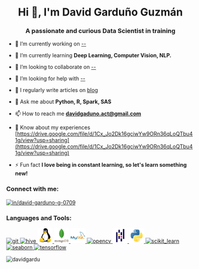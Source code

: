 <h1 align="center">Hi 👋, I'm David Garduño Guzmán</h1>
<h3 align="center">A passionate and curious Data Scientist in training</h3>

- 🔭 I’m currently working on [--](link)

- 🌱 I’m currently learning **Deep Learning, Computer Vision, NLP.**

- 👯 I’m looking to collaborate on [--](link)

- 🤝 I’m looking for help with [--](link)

- 📝 I regularly write articles on [blog](blog)

- 💬 Ask me about **Python, R, Spark, SAS**

- 📫 How to reach me **davidgaduno.act@gmail.com**

- 📄 Know about my experiences [https://drive.google.com/file/d/1Cx_Jo2Dk16gciwYw9ORn36qLoQTbu41g/view?usp=sharing](https://drive.google.com/file/d/1Cx_Jo2Dk16gciwYw9ORn36qLoQTbu41g/view?usp=sharing)

- ⚡ Fun fact **I love being in constant learning, so let's learn something new!**

<h3 align="left">Connect with me:</h3>
<p align="left">
<a href="https://linkedin.com/in/in/david-garduno-g-0709" target="blank"><img align="center" src="https://raw.githubusercontent.com/rahuldkjain/github-profile-readme-generator/master/src/images/icons/Social/linked-in-alt.svg" alt="in/david-garduno-g-0709" height="30" width="40" /></a>
</p>

<h3 align="left">Languages and Tools:</h3>
<p align="left"> <a href="https://git-scm.com/" target="_blank" rel="noreferrer"> <img src="https://www.vectorlogo.zone/logos/git-scm/git-scm-icon.svg" alt="git" width="40" height="40"/> </a> <a href="https://hive.apache.org/" target="_blank" rel="noreferrer"> <img src="https://www.vectorlogo.zone/logos/apache_hive/apache_hive-icon.svg" alt="hive" width="40" height="40"/> </a> <a href="https://www.linux.org/" target="_blank" rel="noreferrer"> <img src="https://raw.githubusercontent.com/devicons/devicon/master/icons/linux/linux-original.svg" alt="linux" width="40" height="40"/> </a> <a href="https://www.mongodb.com/" target="_blank" rel="noreferrer"> <img src="https://raw.githubusercontent.com/devicons/devicon/master/icons/mongodb/mongodb-original-wordmark.svg" alt="mongodb" width="40" height="40"/> </a> <a href="https://www.mysql.com/" target="_blank" rel="noreferrer"> <img src="https://raw.githubusercontent.com/devicons/devicon/master/icons/mysql/mysql-original-wordmark.svg" alt="mysql" width="40" height="40"/> </a> <a href="https://opencv.org/" target="_blank" rel="noreferrer"> <img src="https://www.vectorlogo.zone/logos/opencv/opencv-icon.svg" alt="opencv" width="40" height="40"/> </a> <a href="https://pandas.pydata.org/" target="_blank" rel="noreferrer"> <img src="https://raw.githubusercontent.com/devicons/devicon/2ae2a900d2f041da66e950e4d48052658d850630/icons/pandas/pandas-original.svg" alt="pandas" width="40" height="40"/> </a> <a href="https://www.python.org" target="_blank" rel="noreferrer"> <img src="https://raw.githubusercontent.com/devicons/devicon/master/icons/python/python-original.svg" alt="python" width="40" height="40"/> </a> <a href="https://scikit-learn.org/" target="_blank" rel="noreferrer"> <img src="https://upload.wikimedia.org/wikipedia/commons/0/05/Scikit_learn_logo_small.svg" alt="scikit_learn" width="40" height="40"/> </a> <a href="https://seaborn.pydata.org/" target="_blank" rel="noreferrer"> <img src="https://seaborn.pydata.org/_images/logo-mark-lightbg.svg" alt="seaborn" width="40" height="40"/> </a> <a href="https://www.tensorflow.org" target="_blank" rel="noreferrer"> <img src="https://www.vectorlogo.zone/logos/tensorflow/tensorflow-icon.svg" alt="tensorflow" width="40" height="40"/> </a> </p>

<p><img align="center" src="https://github-readme-stats.vercel.app/api/top-langs?username=davidgardu&show_icons=true&locale=en&layout=compact" alt="davidgardu" /></p>
